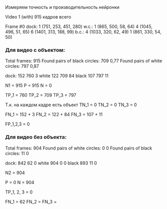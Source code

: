 Измеряем точность и производительность нейронки

Video 1 (with) 915 кадров всего

Frame #0
	   dock:
			1 (751, 253, 451, 280)
	   w.c.:
			1 (865, 500, 58, 64)
			4 (1045, 496, 51, 65)
			6 (1401, 313, 188, 99)
	   b.c.:
			4 (1033, 320, 62, 49)
			1 (861, 330, 54, 50)
			

### Для видео с объектом:

Total frames: 915
        Found pairs of black circles: 709 0,77
        Found pairs of white circles: 797 0,87
		
dock: 152 760 3
white 122 709 84
black 107 797 11

N1 = 915
P = 915
N = 0

TP_1 = 760
TP_2 = 709
TP_3 = 797

Т.к. на каждом кадре есть объект
TN_1 = 0
TN_2 = 0
TN_3 = 0

FN_1 = 152 + 3
FN_2 = 122 + 84
FN_3 = 107 + 11

FP_1,2,3 = 0

### Для видео без объекта:

Total frames: 904
        Found pairs of white circles: 0 0
        Found pairs of black circles: 11 0

dock: 842 62 0
white 904 0 0
black 893 11 0

N2 = 904

P = 0
N = 904

TP_1, 2, 3 = 0

FN_1 = 62
FN_2 = 
FN_3 = 
